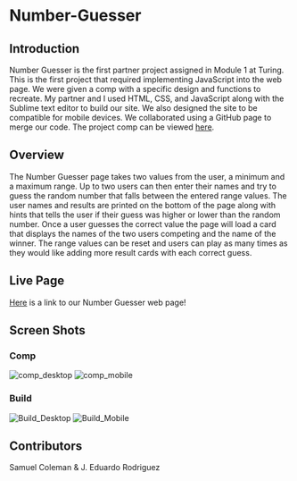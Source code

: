 # Number-Guesser

## Introduction

Number Guesser is the first partner project assigned in Module 1 at Turing. This is the first project that required implementing JavaScript into the web page. We were given a comp with a specific design and functions to recreate. My partner and I used HTML, CSS, and JavaScript along with the Sublime text editor to build our site. We also designed the site to be compatible for mobile devices. We collaborated using a GitHub page to merge our code. The project comp can be viewed [here](http://frontend.turing.io/projects/number-guesser-doubles.html). 

## Overview

The Number Guesser page takes two values from the user, a minimum and a maximum range. Up to two users can then enter their names and try to guess the random number that falls between the entered range values. The user names and results are printed on the bottom of the page along with hints that tells the user if their guess was higher or lower than the random number. Once a user guesses the correct value the page will load a card that displays the names of the two users competing and the name of the winner. The range values can be reset and users can play as many times as they would like adding more result cards with each correct guess.

## Live Page

[Here](https://jeduardorjx.github.io/number-guesser/) is a link to our Number Guesser web page!

## Screen Shots

### Comp
![comp_desktop](https://user-images.githubusercontent.com/48504854/61016528-27612d00-a34d-11e9-95cf-838adfe06681.jpg)
![comp_mobile](https://user-images.githubusercontent.com/48504854/61016536-2d570e00-a34d-11e9-8fc4-ee0facc52ba1.jpg)

### Build
![Build_Desktop](https://user-images.githubusercontent.com/48504854/61016511-1ca69800-a34d-11e9-9ced-513d00de9093.png)
![Build_Mobile](https://user-images.githubusercontent.com/48504854/61016519-23350f80-a34d-11e9-974c-b474d45c5b00.png)

## Contributors

Samuel Coleman & J. Eduardo Rodriguez
